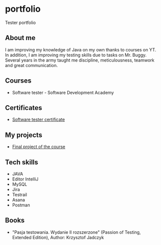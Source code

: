 # portfolio
Tester portfolio
## About me
I am improving my knowledge of Java on my own thanks to courses on YT. In addition, I am improving my testing skills due to tasks on Mr. Buggy. Several years in the army taught me discipline, meticulousness, teamwork and great communication.
## Courses
* Software tester - Software Development Academy
## Certificates
* [Software tester certificate](https://app.diplomasafe.com/pl-PL/diploma/d2c117cfbe000ae9acd285f66facbb8f88a028a2c)
## My projects
* [Final project of the course](https://drive.google.com/drive/folders/1dTiTV9ygcqcIoNHNnf4E6U37BZovRXAv?usp=sharing)
## Tech skills 
* JAVA
* Editor IntelliJ
* MySQL
* Jira
* Testrail
* Asana
* Postman
 
## Books
* "Pasja testowania. Wydanie II rozszerzone" (Passion of Testing, Extended Edition), Author: Krzysztof Jadczyk 

